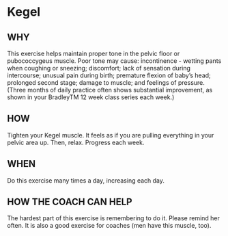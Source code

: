 # Kegel

## WHY

This exercise helps maintain proper tone in the pelvic floor or pubococcygeus muscle. Poor tone may cause: incontinence - wetting pants when coughing or sneezing; discomfort; lack of sensation during intercourse; unusual pain during birth; premature flexion of baby’s head; prolonged second stage; damage to muscle; and feelings of pressure. (Three months of daily practice often shows substantial improvement, as shown in your BradleyTM 12 week class series each week.)

## HOW

Tighten your Kegel muscle. It feels as if you are pulling everything in your pelvic area up. Then, relax. Progress each week.

## WHEN

Do this exercise many times a day, increasing each day.

## HOW THE COACH CAN HELP

The hardest part of this exercise is remembering to do it. Please remind her often. It is also a good exercise for coaches (men have this muscle, too).
